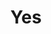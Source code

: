 ---
title: "Yes"
summary: "Yes are an English rock band who achieved worldwide success with their progressive, art, and symphonic style of rock music. Regarded as one of the pioneers of the progressive genre, Yes are known for their lengthy songs, mystical lyrics, elaborate album art, and live stage sets. No fewer than 18 musicians have been a part of the band's line-up, with its current form comprising singer , bassist , guitarist , keyboardist , and drummer ."
image: "yes.jpg"
apple_music_artist_url: "https://music.apple.com/gb/artist/yes/154011"
wikipedia_url: "none"
---